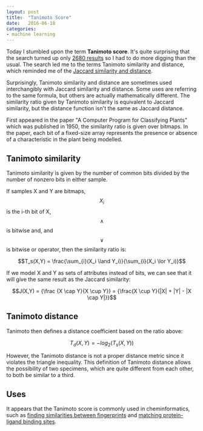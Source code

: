 ```yaml
---
layout: post
title:  "Tanimoto Score"
date:   2016-06-18
categories: 
- machine learning
---
```


Today I stumbled upon the term **Tanimoto score**. It's quite surprising that the search turned up only [2680 results][res] so I had to do more digging than the usual. The search led me to the terms Tanimoto similarity and distance, which reminded me of the [Jaccard similarity and distance][jaccard].

Surprisingly, Tanimoto similarity and distance are sometimes used interchangibly with Jaccard similarity and distance. Some uses are referring to the same formula, but others are actually mathematically different. The similarity ratio given by Tanimoto similarity is equivalent to Jaccard similarity, but the distance function isn't the same as Jaccard distance.

First appeared in the paper "A Computer Program for Classifying Plants" which was published in 1950, the similarity ratio is given over bitmaps. In the paper, each bit of a fixed-size array represents the presence or absence of a characteristic in the plant being modelled. 

## Tanimoto similarity

Tanimoto similarity is given by the number of common bits divided by the number of nonzero bits in either sample.

If samples X and Y are bitmaps, $$X_i$$ is the i-th bit of X, $$\land$$ is bitwise and, and $$\lor$$ is bitwise or operator, then the similarity ratio is:

$$T_s(X,Y) = \frac{\sum_{i}(X_i \land Y_i)}{\sum_{i}(X_i \lor Y_i)}$$

If we model X and Y as sets of attributes instead of bits, we can see that it will give the same result as the Jaccard similarity:

$$J(X,Y) = {\frac {X \cap Y}{X \cup Y}} = {\frac{X \cup Y}{|X| + |Y| - |X \cap Y|}}$$

## Tanimoto distance

Tanimoto then defines a distance coefficient based on the ratio above:

$$T_d(X,Y) = {-log_2(T_s(X,Y))}$$

However, the Tanimoto distance is not a proper distance metric since it violates the triangle inequality. This definition of Tanimoto distance allows the possibility of two specimens, which are quite different from each other, to both be similar to a third.

## Uses
It appears that the Tanimoto score is commonly used in cheminformatics, such as [finding similarities between fingerprints][fingerprints] and [matching protein-ligand binding sites][protein]. 

[res]: https://www.google.com/search?q=%22tanimoto+score%22&ie=utf-8&oe=utf-8&client=firefox-b-ab
[jaccard]: http://x.galuhsahid.com/similarity-scores
[fingerprints]: http://www.ncbi.nlm.nih.gov/pmc/articles/PMC4456712/
[protein]: https://www1.maths.leeds.ac.uk/statistics/pgstats/theses/davies.pdf